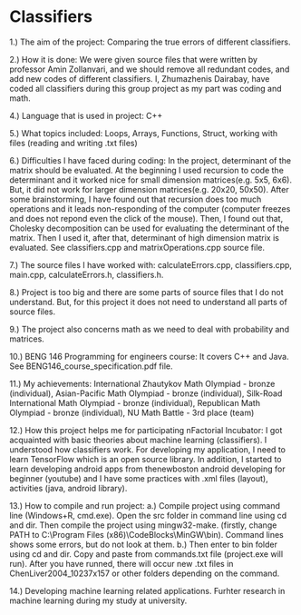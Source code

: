# Classifiers

1.) The aim of the project: Comparing the true errors of different classifiers.

2.) How it is done: We were given source files that were written by professor Amin Zollanvari, and we should remove all redundant codes, and add new codes of different classifiers. I, Zhumazhenis Dairabay, have coded all classifiers during this group project as my part was coding and math. 

4.) Language that is used in project: C++

5.) What topics included: Loops, Arrays, Functions, Struct, working with files (reading and writing .txt files)

6.) Difficulties I have faced during coding: In the project, determinant of the matrix should be evaluated. At the beginning I used recursion to code the determinant and it worked nice for small dimension matrices(e.g. 5x5, 6x6). But, it did not work for larger dimension matrices(e.g. 20x20, 50x50). After some brainstorming, I have found out that recursion does too much operations and it leads non-responding of the computer (computer freezes and does not repond even the click of the mouse). Then, I found out that, Cholesky decomposition can be used for evaluating the determinant of the matrix. Then I used it, after that, determinant of high dimension matrix is evaluated. See classifiers.cpp and matrixOperations.cpp source file.

7.) The source files I have worked with: calculateErrors.cpp, classifiers.cpp, main.cpp, calculateErrors.h, classifiers.h.

8.) Project is too big and there are some parts of source files that I do not understand. But, for this project it does not need to understand all parts of source files. 

9.) The project also concerns math as we need to deal with probability and matrices.

10.) BENG 146 Programming for engineers course: It covers C++ and Java. See BENG146_course_specification.pdf file.

11.) My achievements:
International Zhautykov Math Olympiad - bronze (individual),
Asian-Pacific Math Olympiad - bronze (individual),
Silk-Road International Math Olympiad - bronze (individual),
Republican Math Olympiad - bronze (individual),
NU Math Battle - 3rd place (team)

12.) How this project helps me for participating nFactorial Incubator: I got acquainted with basic theories about machine learning (classifiers). I understood how classifiers work. For developing my application, I need to learn TensorFlow which is an open source library. In addition, I started to learn developing android apps from thenewboston android developing for beginner (youtube) and I have some practices with .xml files (layout), activities (java, android library).

13.) How to compile and run project: 
a.) Compile project using command line (Windows+R, cmd.exe). Open the src folder in command line using cd and dir. Then compile the project using mingw32-make. (firstly, change PATH to C:\Program Files (x86)\CodeBlocks\MinGW\bin). Command lines shows some errors, but do not look at them.
b.) Then enter to bin folder using cd and dir. Copy and paste from commands.txt file (project.exe will run). After you have runned, there will occur new .txt files in ChenLiver2004_10237x157 or other folders depending on the command. 

14.) Developing machine learning related applications. Furhter research in machine learning during my study at university. 
